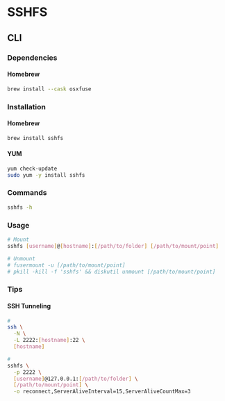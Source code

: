# SSHFS

<!--
https://susanqq.github.io/jekyll/pixyll/2017/09/05/remotefiles/
https://sftptogo.com/blog/how-to-mount-sftp-as-a-drive-on-mac/
-->

## CLI

### Dependencies

#### Homebrew

```sh
brew install --cask osxfuse
```

### Installation

#### Homebrew

```sh
brew install sshfs
```

#### YUM

```sh
yum check-update
sudo yum -y install sshfs
```

### Commands

```sh
sshfs -h
```

### Usage

```sh
# Mount
sshfs [username]@[hostname]:[/path/to/folder] [/path/to/mount/point]

# Unmount
# fusermount -u [/path/to/mount/point]
# pkill -kill -f 'sshfs' && diskutil unmount [/path/to/mount/point]
```

### Tips

#### SSH Tunneling

```sh
#
ssh \
  -N \
  -L 2222:[hostname]:22 \
  [hostname]

#
sshfs \
  -p 2222 \
  [username]@127.0.0.1:[/path/to/folder] \
  [/path/to/mount/point] \
  -o reconnect,ServerAliveInterval=15,ServerAliveCountMax=3
```
